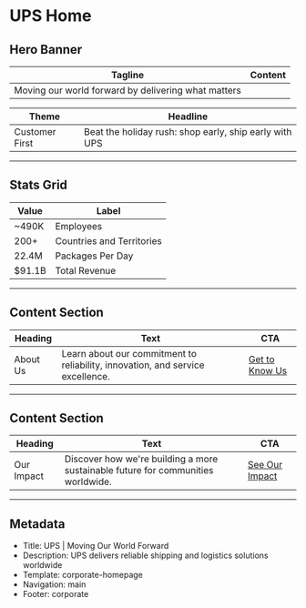 # UPS Home

## Hero Banner
| Tagline | Content |
|---------|---------|
| Moving our world forward by delivering what matters | |

| Theme | Headline |
|-------|----------|
| Customer First | Beat the holiday rush: shop early, ship early with UPS |

---

## Stats Grid
| Value | Label |
|-------|-------|
| ~490K | Employees |
| 200+ | Countries and Territories |
| 22.4M | Packages Per Day |
| $91.1B | Total Revenue |

---

## Content Section
| Heading | Text | CTA |
|---------|------|-----|
| About Us | Learn about our commitment to reliability, innovation, and service excellence. | [Get to Know Us](https://www.ups.com/about) |

---

## Content Section
| Heading | Text | CTA |
|---------|------|-----|
| Our Impact | Discover how we're building a more sustainable future for communities worldwide. | [See Our Impact](https://www.ups.com/impact) |

---

## Metadata
- Title: UPS | Moving Our World Forward
- Description: UPS delivers reliable shipping and logistics solutions worldwide
- Template: corporate-homepage
- Navigation: main
- Footer: corporate
